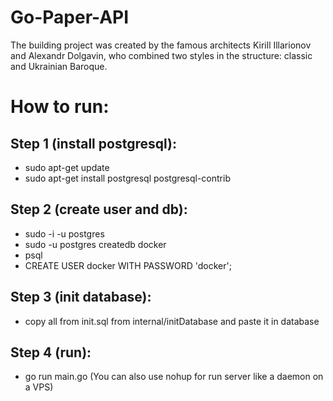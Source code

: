 # Go-Paper-API

The building project was created by the famous architects  Kirill Illarionov and Alexandr Dolgavin, who combined two styles in the structure: classic and Ukrainian Baroque. 


# How to run:
## Step 1 (install postgresql): 
- sudo apt-get update
- sudo apt-get install postgresql postgresql-contrib
## Step 2 (create user and db): 
- sudo -i -u postgres 
- sudo -u postgres createdb docker
- psql
- CREATE USER docker WITH PASSWORD 'docker';
## Step 3 (init database):
- copy all from init.sql from internal/initDatabase and paste it in database
## Step 4 (run):
- go run main.go (You can also use nohup for run server like a daemon on a VPS)
